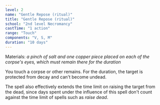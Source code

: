 ```yaml
---
level: 2
name: "Gentle Repose (ritual)"
title: "Gentle Repose (ritual)"
school: "2nd level Necromancy"
castTime: "1 action"
range: "Touch"
components: "V, S, M"
duration: "10 days"
---
```


Materials: *a pinch of salt and one copper piece placed on each of the corpse's eyes, which must remain there for the duration*

You touch a corpse or other remains. For the duration, the target is protected from decay and can't become undead.

The spell also effectively extends the time limit on raising the target from the dead, since days spent under the influence of this spell don't count against the time limit of spells such as *raise dead*.
